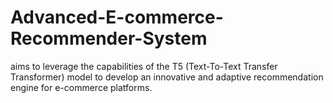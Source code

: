 # Advanced-E-commerce-Recommender-System
aims to leverage the capabilities of the T5 (Text-To-Text Transfer Transformer) model to develop an innovative and adaptive recommendation engine for e-commerce platforms.
